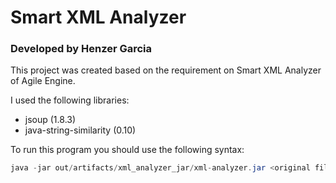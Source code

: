 # Smart XML Analyzer
### Developed by Henzer Garcia

This project was created based on the requirement on Smart XML Analyzer of Agile Engine.

I used the following libraries:
 - jsoup (1.8.3)
 - java-string-similarity (0.10)
 
To run this program you should use the following syntax:
```java
java -jar out/artifacts/xml_analyzer_jar/xml-analyzer.jar <original file path> <sample file path>
```